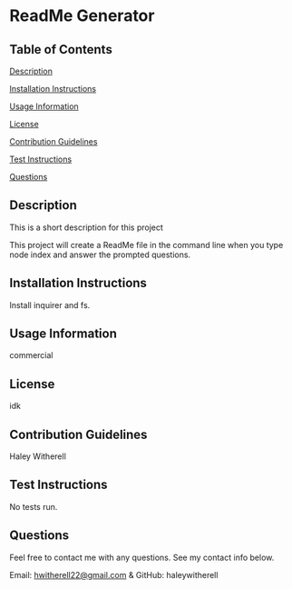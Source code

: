 # ReadMe Generator 

## Table of Contents 
[Description](#description)

[Installation Instructions](#installationInstructions)

[Usage Information](#usageInformation)

[License](#license)

[Contribution Guidelines](#contributionGuidelines)

[Test Instructions](#testInstructions)

[Questions](#questions)


## Description

This is a short description for this project

This project will create a ReadMe file in the command line when you type node index and answer the prompted questions.

## Installation Instructions

Install inquirer and fs.

## Usage Information

commercial

## License

idk

## Contribution Guidelines

Haley Witherell

## Test Instructions

No tests run.

## Questions

Feel free to contact me with any questions. See my contact info below.

Email: hwitherell22@gmail.com & GitHub: haleywitherell 